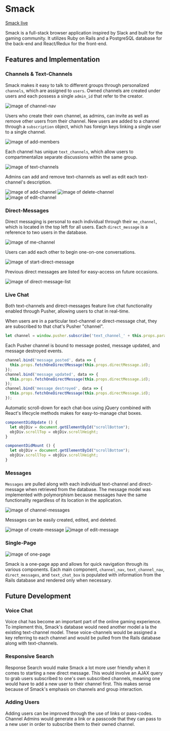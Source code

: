 # Smack

[Smack live][heroku]

[heroku]: http://www.smackchat.online

Smack is a full-stack browser application inspired by Slack and built for the gaming community. It utilizes Ruby on Rails and a PostgreSQL database for the back-end and React/Redux for the front-end.

## Features and Implementation

### Channels & Text-Channels

Smack makes it easy to talk to different groups through personalized `channels`, which are assigned to `users`. Owned channels are created under users and each possess a single `admin_id` that refer to the creator.

![image of channel-nav](public/readme/channel-nav.png)

Users who create their own channel, as admins, can invite as well as remove other users from their channel. New users are added to a channel through a `subscription` object, which has foreign keys linking a single user to a single channel.

![image of add-members](public/readme/add-members.png)

Each channel has unique `text_channels`, which allow users to compartmentalize separate discussions within the same group.

![image of text-channels](public/readme/text-channels.png)

Admins can add and remove text-channels as well as edit each text-channel's description.

![image of add-channel](public/readme/add-channel.png)
![image of delete-channel](public/readme/delete-channel.png)
![image of edit-channel](public/readme/edit-channel.png)

### Direct-Messages

Direct messaging is personal to each individual through their `me_channel`, which is located in the top left for all users. Each `direct_message` is a reference to two users in the database.

![image of me-channel](public/readme/me-channel.png)

Users can add each other to begin one-on-one conversations.

![image of start-direct-message](public/readme/start-direct-message.png)

Previous direct messages are listed for easy-access on future occasions.

![image of direct-message-list](public/readme/direct-message-list.png)

### Live Chat

Both text-channels and direct-messages feature live chat functionality enabled through Pusher, allowing users to chat in real-time.

When users are in a particular text-channel or direct-message chat, they are subscribed to that chat's Pusher "channel".

```javascript
let channel = window.pusher.subscribe('text_channel_' + this.props.params.id[1]);
```

Each Pusher channel is bound to message posted, message updated, and message destroyed events.

```javascript
channel.bind('message_posted', data => {
  this.props.fetchOneDirectMessage(this.props.directMessage.id);
});
channel.bind('message_updated', data => {
  this.props.fetchOneDirectMessage(this.props.directMessage.id);
});
channel.bind('message_destroyed', data => {
  this.props.fetchOneDirectMessage(this.props.directMessage.id);
});
```

Automatic scroll-down for each chat-box using jQuery combined with React's lifecycle methods makes for easy-to-manage chat boxes.

```javascript
componentDidUpdate () {
  let objDiv = document.getElementById("scrollBottom");
  objDiv.scrollTop = objDiv.scrollHeight;
}

componentDidMount () {
  let objDiv = document.getElementById("scrollBottom");
  objDiv.scrollTop = objDiv.scrollHeight;
}
```

### Messages

`Messages` are pulled along with each individual text-channel and direct-message when retrieved from the database. The message model was implemented with polymorphism because messages have the same functionality regardless of its location in the application.

![image of channel-messages](public/readme/channel-messages.png)

Messages can be easily created, edited, and deleted.

![image of create-message](public/readme/create-message.png)
![image of edit-message](public/readme/edit-message.png)

### Single-Page

![image of one-page](public/readme/one-page.png)

Smack is a one-page app and allows for quick navigation through its various components. Each main component, `channel_nav`, `text_channel_nav`, `direct_messages`, and `text_chat_box` is populated with information from the Rails database and rendered only when necessary.

## Future Development

### Voice Chat

Voice chat has become an important part of the online gaming experience. To implement this, Smack's database would need another model a la the existing text-channel model. These voice-channels would be assigned a key referring to each channel and would be pulled from the Rails database along with text-channels.

### Responsive Search

Response Search would make Smack a lot more user friendly when it comes to starting a new direct message. This would involve an AJAX query to grab users subscribed to one's own subscribed channels, meaning one would have to add a new user to their channel first. This makes sense because of Smack's emphasis on channels and group interaction.

### Adding Users

Adding users can be improved through the use of links or pass-codes. Channel Admins would generate a link or a passcode that they can pass to a new user in order to subscribe them to their owned channel.
